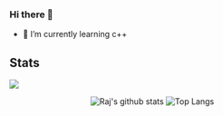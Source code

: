 ### Hi there 👋
- 🌱 I’m currently learning c++


 ## Stats
![](https://komarev.com/ghpvc/?username=raj128&color=grey) <p align = "center">
![Raj's github stats](https://github-readme-stats.vercel.app/api?username=raj128&count_private=true&include_all_commits=true&theme=radical)
![Top Langs](https://github-readme-stats.vercel.app/api/top-langs/?username=raj128&layout=compact&theme=tokyonight&hide=&show=python,c++)
